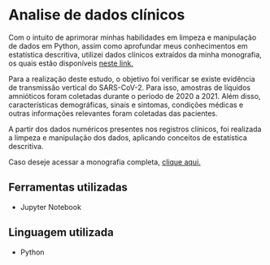 # Analise de dados clínicos 

Com o intuito de aprimorar minhas habilidades em limpeza e manipulação de dados em Python, assim como aprofundar meus conhecimentos em estatística descritiva, utilizei dados clínicos extraídos da minha monografia, os quais estão disponíveis [neste link.](https://github.com/leticiadluz/monografia/blob/main/dadosclinicosgestantes.pdf)

Para a realização deste estudo, o objetivo foi verificar se existe evidência de transmissão vertical do SARS-CoV-2. Para isso, amostras de líquidos amnióticos foram coletadas durante o período de 2020 a 2021. Além disso, características demográficas, sinais e sintomas, condições médicas e outras informações relevantes foram coletadas das pacientes.

A partir dos dados numéricos presentes nos registros clínicos, foi realizada a limpeza e manipulação dos dados, aplicando conceitos de estatística descritiva.

Caso deseje acessar a monografia completa, [clique aqui.](https://acervodigital.ufpr.br/bitstream/handle/1884/82592/R_G_LETICIA_DA_LUZ.pdf?sequence=1&isAllowed=y)

## Ferramentas utilizadas

* Jupyter Notebook

## Linguagem utilizada

* Python
